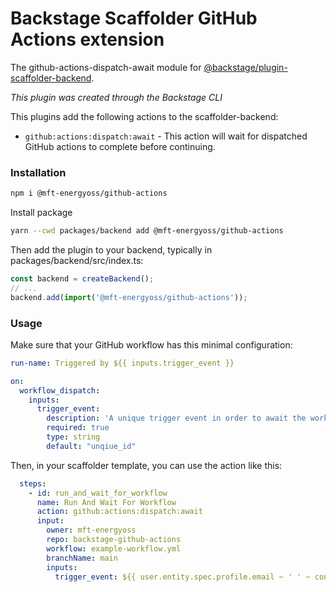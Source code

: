 # Backstage Scaffolder GitHub Actions extension

The github-actions-dispatch-await module
for [@backstage/plugin-scaffolder-backend](https://www.npmjs.com/package/@backstage/plugin-scaffolder-backend).

_This plugin was created through the Backstage CLI_

This plugins add the following actions to the scaffolder-backend:

- `github:actions:dispatch:await` - This action will wait for dispatched GitHub actions to complete before continuing.

### Installation

```bash
npm i @mft-energyoss/github-actions
```

Install package

```bash
yarn --cwd packages/backend add @mft-energyoss/github-actions
```

Then add the plugin to your backend, typically in packages/backend/src/index.ts:

```ts
const backend = createBackend();
// ...
backend.add(import('@mft-energyoss/github-actions'));
```

### Usage

Make sure that your GitHub workflow has this minimal configuration:

```yaml
run-name: Triggered by ${{ inputs.trigger_event }}

on:
  workflow_dispatch:
    inputs:
      trigger_event:
        description: 'A unique trigger event in order to await the workflow after. This could be a GUID or a simple string.'
        required: true
        type: string
        default: "unqiue_id"
```

Then, in your scaffolder template, you can use the action like this:

```yaml
  steps:
    - id: run_and_wait_for_workflow
      name: Run And Wait For Workflow
      action: github:actions:dispatch:await
      input:
        owner: mft-energyoss
        repo: backstage-github-actions
        workflow: example-workflow.yml
        branchName: main
        inputs:
          trigger_event: ${{ user.entity.spec.profile.email ~ ' ' ~ context.task.id }}
```
